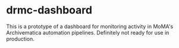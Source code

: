 # drmc-dashboard
This is a prototype of a dashboard for monitoring activity in MoMA's Archivematica automation pipelines. Definitely not ready for use in production.
